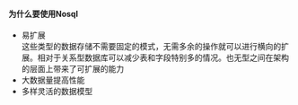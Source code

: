 #### 为什么要使用Nosql

- 易扩展   
  这些类型的数据存储不需要固定的模式，无需多余的操作就可以进行横向的扩展。相对于关系型数据库可以减少表和字段特别多的情况。也无型之间在架构的层面上带来了可扩展的能力 
- 大数据量提高性能 
- 多样灵活的数据模型 

